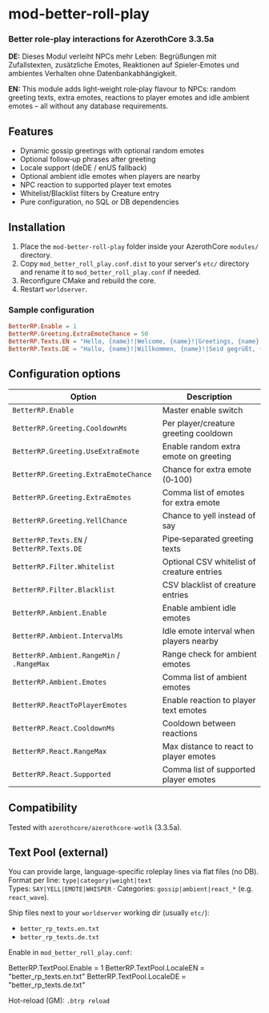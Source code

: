 # mod-better-roll-play

### Better role-play interactions for AzerothCore 3.3.5a

**DE:** Dieses Modul verleiht NPCs mehr Leben: Begrüßungen mit Zufallstexten,
zusätzliche Emotes, Reaktionen auf Spieler‑Emotes und
ambientes Verhalten ohne Datenbankabhängigkeit.

**EN:** This module adds light‑weight role‑play flavour to NPCs: random greeting
texts, extra emotes, reactions to player emotes and idle
ambient emotes – all without any database requirements.

## Features

- Dynamic gossip greetings with optional random emotes
- Optional follow‑up phrases after greeting
- Locale support (deDE / enUS fallback)
- Optional ambient idle emotes when players are nearby
- NPC reaction to supported player text emotes
- Whitelist/Blacklist filters by Creature entry
- Pure configuration, no SQL or DB dependencies

## Installation

1. Place the `mod-better-roll-play` folder inside your AzerothCore `modules/`
   directory.
2. Copy `mod_better_roll_play.conf.dist` to your server's `etc/` directory and
   rename it to `mod_better_roll_play.conf` if needed.
3. Reconfigure CMake and rebuild the core.
4. Restart `worldserver`.

### Sample configuration

```conf
BetterRP.Enable = 1
BetterRP.Greeting.ExtraEmoteChance = 50
BetterRP.Texts.EN = "Hello, {name}!|Welcome, {name}!|Greetings, {name}!"
BetterRP.Texts.DE = "Hallo, {name}!|Willkommen, {name}!|Seid gegrüßt, {name}!"
```

## Configuration options

| Option | Description |
|-------|-------------|
| `BetterRP.Enable` | Master enable switch |
| `BetterRP.Greeting.CooldownMs` | Per player/creature greeting cooldown |
| `BetterRP.Greeting.UseExtraEmote` | Enable random extra emote on greeting |
| `BetterRP.Greeting.ExtraEmoteChance` | Chance for extra emote (0‑100) |
| `BetterRP.Greeting.ExtraEmotes` | Comma list of emotes for extra emote |
| `BetterRP.Greeting.YellChance` | Chance to yell instead of say |
| `BetterRP.Texts.EN` / `BetterRP.Texts.DE` | Pipe‑separated greeting texts |
| `BetterRP.Filter.Whitelist` | Optional CSV whitelist of creature entries |
| `BetterRP.Filter.Blacklist` | CSV blacklist of creature entries |
| `BetterRP.Ambient.Enable` | Enable ambient idle emotes |
| `BetterRP.Ambient.IntervalMs` | Idle emote interval when players nearby |
| `BetterRP.Ambient.RangeMin` / `.RangeMax` | Range check for ambient emotes |
| `BetterRP.Ambient.Emotes` | Comma list of ambient emotes |
| `BetterRP.ReactToPlayerEmotes` | Enable reaction to player text emotes |
| `BetterRP.React.CooldownMs` | Cooldown between reactions |
| `BetterRP.React.RangeMax` | Max distance to react to player emotes |
| `BetterRP.React.Supported` | Comma list of supported player emotes |

## Compatibility

Tested with `azerothcore/azerothcore-wotlk` (3.3.5a).


## Text Pool (external)
You can provide large, language-specific roleplay lines via flat files (no DB).
Format per line: `type|category|weight|text`  
Types: `SAY|YELL|EMOTE|WHISPER` · Categories: `gossip|ambient|react_*` (e.g. `react_wave`).

Ship files next to your `worldserver` working dir (usually `etc/`):
- `better_rp_texts.en.txt`
- `better_rp_texts.de.txt`

Enable in `mod_better_roll_play.conf`:

BetterRP.TextPool.Enable = 1
BetterRP.TextPool.LocaleEN = "better_rp_texts.en.txt"
BetterRP.TextPool.LocaleDE = "better_rp_texts.de.txt"

Hot-reload (GM): `.btrp reload`
